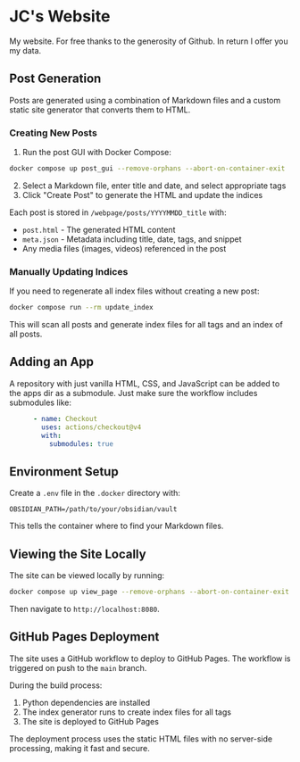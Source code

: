 # JC's Website
My website. For free thanks to the generosity of Github. In return I offer you my data.

## Post Generation
Posts are generated using a combination of Markdown files and a custom static site generator that converts them to HTML.

### Creating New Posts
1. Run the post GUI with Docker Compose:

```bash
docker compose up post_gui --remove-orphans --abort-on-container-exit
   ```
2. Select a Markdown file, enter title and date, and select appropriate tags
3. Click "Create Post" to generate the HTML and update the indices

Each post is stored in `/webpage/posts/YYYYMMDD_title` with:
- `post.html` - The generated HTML content
- `meta.json` - Metadata including title, date, tags, and snippet
- Any media files (images, videos) referenced in the post

### Manually Updating Indices
If you need to regenerate all index files without creating a new post:

```bash
docker compose run --rm update_index
```

This will scan all posts and generate index files for all tags and an index of all posts.

## Adding an App 
A repository with just vanilla HTML, CSS, and JavaScript can be added to the apps dir as a submodule. 
Just make sure the workflow includes submodules like:
```yaml
      - name: Checkout
        uses: actions/checkout@v4
        with:
          submodules: true
```

## Environment Setup
Create a `.env` file in the `.docker` directory with:
```
OBSIDIAN_PATH=/path/to/your/obsidian/vault
```

This tells the container where to find your Markdown files.

## Viewing the Site Locally
The site can be viewed locally by running:
```bash
docker compose up view_page --remove-orphans --abort-on-container-exit
```

Then navigate to `http://localhost:8080`.

## GitHub Pages Deployment
The site uses a GitHub workflow to deploy to GitHub Pages. The workflow is triggered on push to the `main` branch.

During the build process:
1. Python dependencies are installed
2. The index generator runs to create index files for all tags
3. The site is deployed to GitHub Pages

The deployment process uses the static HTML files with no server-side processing, making it fast and secure.